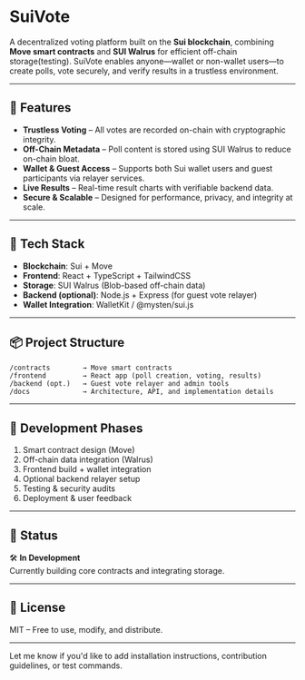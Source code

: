 # SuiVote

A decentralized voting platform built on the **Sui blockchain**, combining **Move smart contracts** and **SUI Walrus** for efficient off-chain storage(testing). SuiVote enables anyone—wallet or non-wallet users—to create polls, vote securely, and verify results in a trustless environment.

---

## 🚀 Features

- **Trustless Voting** – All votes are recorded on-chain with cryptographic integrity.
- **Off-Chain Metadata** – Poll content is stored using SUI Walrus to reduce on-chain bloat.
- **Wallet & Guest Access** – Supports both Sui wallet users and guest participants via relayer services.
- **Live Results** – Real-time result charts with verifiable backend data.
- **Secure & Scalable** – Designed for performance, privacy, and integrity at scale.

---

## 🔧 Tech Stack

- **Blockchain**: Sui + Move  
- **Frontend**: React + TypeScript + TailwindCSS  
- **Storage**: SUI Walrus (Blob-based off-chain data)  
- **Backend (optional)**: Node.js + Express (for guest vote relayer)  
- **Wallet Integration**: WalletKit / @mysten/sui.js

---

## 📦 Project Structure

```
/contracts        → Move smart contracts  
/frontend         → React app (poll creation, voting, results)  
/backend (opt.)   → Guest vote relayer and admin tools  
/docs             → Architecture, API, and implementation details
```

---

## 📅 Development Phases

1. Smart contract design (Move)
2. Off-chain data integration (Walrus)
3. Frontend build + wallet integration
4. Optional backend relayer setup
5. Testing & security audits
6. Deployment & user feedback

---

## 🧪 Status

🛠️ **In Development**  
Currently building core contracts and integrating storage.

---

## 📄 License

MIT – Free to use, modify, and distribute.

---

Let me know if you'd like to add installation instructions, contribution guidelines, or test commands.
